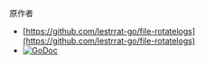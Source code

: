原作者
* [https://github.com/lestrrat-go/file-rotatelogs](https://github.com/lestrrat-go/file-rotatelogs)
* [![GoDoc](https://godoc.org/github.com/lestrrat-go/file-rotatelogs?status.svg)](https://godoc.org/github.com/lestrrat-go/file-rotatelogs)
